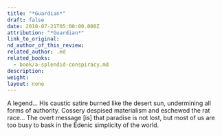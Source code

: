 ```yaml
---
title: "*Guardian*"
draft: false
date: 2010-07-21T05:00:00.000Z
attribution: "*Guardian*"
link_to_original:
nd_author_of_this_review:
related_author: .md
related_books:
  - book/a-splendid-conspiracy.md
description:
weight:
layout: none
---
```

A legend... His caustic satire burned like the desert sun, undermining all forms of authority. Cossery despised materialism and eschewed the rat race... The overt message [is] that paradise is not lost, but most of us are too busy to bask in the Edenic simplicity of the world.

